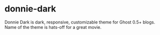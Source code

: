 donnie-dark
===========

Donnie Dark is dark, responsive, customizable theme for Ghost 0.5+ blogs. Name of the theme is hats-off for a great movie.
